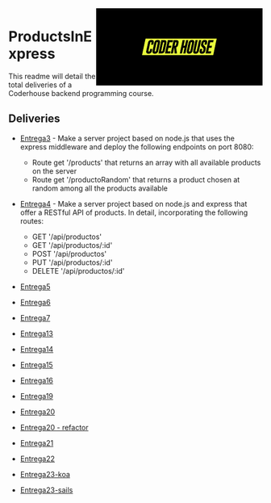 <img src="coderhouse.png" align="right" />

# ProductsInExpress

This readme will detail the total deliveries of a Coderhouse backend programming course.

## Deliveries

- [Entrega3](https://github.com/nicolas-jb/ProductsInExpress/tree/main/src/Entrega3) - Make a server project based on node.js that uses the express middleware and deploy the following endpoints on port 8080:

	- Route get '/products' that returns an array with all available products on the server
	- Route get '/productoRandom' that returns a product chosen at random among all the products available

- [Entrega4](https://github.com/nicolas-jb/ProductsInExpress/tree/main/src/Entrega4) - Make a server project based on node.js and express that offer a RESTful API of products. In detail, incorporating the following routes:
	-  GET '/api/productos' 
	-  GET '/api/productos/:id' 
	-  POST '/api/productos' 
	-  PUT '/api/productos/:id' 
	-  DELETE '/api/productos/:id'
- [Entrega5](https://github.com/nicolas-jb/ProductsInExpress/tree/main/src/Entrega5)
- [Entrega6](https://github.com/nicolas-jb/ProductsInExpress/tree/main/src/Entrega6)
- [Entrega7](https://github.com/nicolas-jb/ProductsInExpress/tree/main/src/Entrega7)
- [Entrega13](https://github.com/nicolas-jb/ProductsInExpress/tree/main/src/Entrega13)
- [Entrega14](https://github.com/nicolas-jb/ProductsInExpress/tree/main/src/Entrega14)
- [Entrega15](https://github.com/nicolas-jb/ProductsInExpress/tree/main/src/Entrega15)
- [Entrega16](https://github.com/nicolas-jb/ProductsInExpress/tree/main/src/Entrega16)
- [Entrega19](https://github.com/nicolas-jb/ProductsInExpress/tree/main/src/Entrega19)
- [Entrega20](https://github.com/nicolas-jb/ProductsInExpress/tree/main/src/Entrega20)
- [Entrega20 - refactor](https://github.com/nicolas-jb/ProductsInExpress/tree/main/src/Entrega20%20-%20refactor)
- [Entrega21](https://github.com/nicolas-jb/ProductsInExpress/tree/main/src/Entrega21)
- [Entrega22](https://github.com/nicolas-jb/ProductsInExpress/tree/main/src/Entrega22)
- [Entrega23-koa](https://github.com/nicolas-jb/ProductsInExpress/tree/main/src/Entrega23-koa)
- [Entrega23-sails](https://github.com/nicolas-jb/ProductsInExpress/tree/main/src/Entrega23-sails)